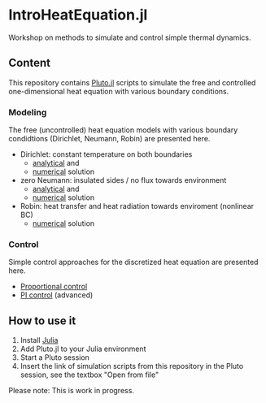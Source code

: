 # IntroHeatEquation.jl
Workshop on methods to simulate and control simple thermal dynamics.


## Content

This repository contains [Pluto.jl](https://github.com/fonsp/Pluto.jl) scripts to simulate the free and controlled one-dimensional heat equation with various boundary conditions.

### Modeling
The free (uncontrolled) heat equation models with various boundary condidtions (Dirichlet, Neumann, Robin) are presented here.

- Dirichlet: constant temperature on both boundaries
  - [analytical](https://github.com/stephans3/IntroHeatEquation.jl/blob/main/src/modeling/dirichlet_analytical.jl) and 
  - [numerical](https://github.com/stephans3/IntroHeatEquation.jl/blob/main/src/modeling/dirichlet_numerical.jl) solution
- zero Neumann: insulated sides / no flux towards environment
  - [analytical](https://github.com/stephans3/IntroHeatEquation.jl/blob/main/src/modeling/neumann_analytical.jl) and 
  - [numerical](https://github.com/stephans3/IntroHeatEquation.jl/blob/main/src/modeling/neumann_numerical.jl) solution
- Robin: heat transfer and heat radiation towards enviroment (nonlinear BC) 
  - [numerical](https://github.com/stephans3/IntroHeatEquation.jl/blob/main/src/modeling/robin_numerical.jl) solution

### Control
Simple control approaches for the discretized heat equation are presented here. 

- [Proportional control](https://github.com/stephans3/IntroHeatEquation.jl/blob/main/src/control/prop_control.jl)
- [PI control](https://github.com/stephans3/IntroHeatEquation.jl/blob/main/src/control/pi_control.jl) (advanced)


## How to use it
1. Install [Julia](https://julialang.org/)
2. Add Pluto.jl to your Julia environment
3. Start a Pluto session
4. Insert the link of simulation scripts from this repository in the Pluto session, see the textbox "Open from file" 


Please note: This is work in progress.
